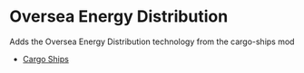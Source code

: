 # Oversea Energy Distribution

Adds the Oversea Energy Distribution technology from the cargo-ships mod

- [Cargo Ships](https://mods.factorio.com/mod/cargo-ships)
